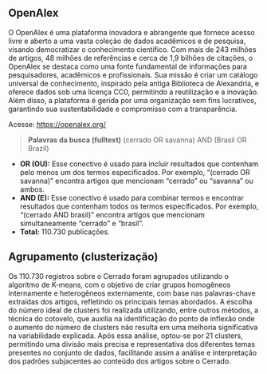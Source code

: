 ## OpenAlex
O OpenAlex é uma plataforma inovadora e abrangente que fornece acesso livre e aberto a uma vasta coleção de dados acadêmicos e de pesquisa, visando democratizar o conhecimento científico. Com mais de 243 milhões de artigos, 48 milhões de referências e cerca de 1,9 bilhões de citações, o OpenAlex se destaca como uma fonte fundamental de informações para pesquisadores, acadêmicos e profissionais. Sua missão é criar um catálogo universal de conhecimento, inspirado pela antiga Biblioteca de Alexandria, e oferece dados sob uma licença CC0, permitindo a reutilização e a inovação. Além disso, a plataforma é gerida por uma organização sem fins lucrativos, garantindo sua sustentabilidade e compromisso com a transparência.

Acesse: https://openalex.org/

> __Palavras da busca (fulltext)__ (cerrado OR savanna) AND (Brasil OR Brazil)

 - __OR (OU):__ Esse conectivo é usado para incluir resultados que contenham pelo menos um dos termos especificados. Por exemplo, “(cerrado OR savanna)” encontra artigos que mencionam “cerrado” ou “savanna” ou ambos.
 - __AND (E):__ Esse conectivo é usado para combinar termos e encontrar resultados que contenham todos os termos especificados. Por exemplo, “(cerrado AND brasil)” encontra artigos que mencionam simultaneamente “cerrado” e “brasil”.
 - __Total:__ 110.730 publicações.

## Agrupamento (clusterização)
Os 110.730 registros sobre o Cerrado foram agrupados utilizando o algoritmo de K-means, com o objetivo de criar grupos homogêneos internamente e heterogêneos externamente, com base nas palavras-chave extraídas dos artigos, refletindo os principais temas abordados. A escolha do número ideal de clusters foi realizada utilizando, entre outros métodos, a técnica do cotovelo, que auxilia na identificação do ponto de inflexão onde o aumento do número de clusters não resulta em uma melhoria significativa na variabilidade explicada. Após essa análise, optou-se por 21 clusters, permitindo uma divisão mais precisa e representativa dos diferentes temas presentes no conjunto de dados, facilitando assim a análise e interpretação dos padrões subjacentes ao conteúdo dos artigos sobre o Cerrado.
